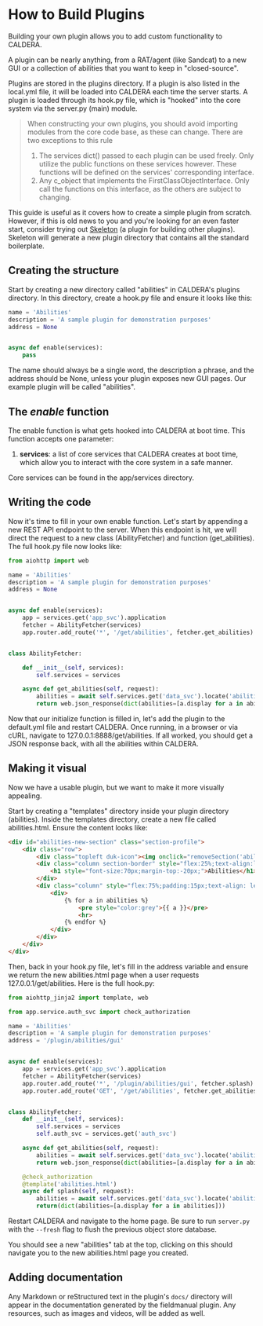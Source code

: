 # How to Build Plugins

Building your own plugin allows you to add custom functionality to CALDERA. 

A plugin can be nearly anything, from a RAT/agent (like Sandcat) to a new GUI or a collection of abilities that you want to keep in "closed-source". 

Plugins are stored in the plugins directory. If a plugin is also listed in the local.yml file, it will be loaded into CALDERA each time the server starts. A plugin is loaded through its hook.py file, which is "hooked" into the core system via the server.py (main) module.

> When constructing your own plugins, you should avoid importing modules from the core code base, as these can change. 
> There are two exceptions to this rule
> 1. The services dict() passed to each plugin can be used freely. Only utilize the public functions on these services 
> however. These functions will be defined on the services' corresponding interface.
> 2. Any c_object that implements the FirstClassObjectInterface. Only call the functions on this interface, as the others
> are subject to changing.

This guide is useful as it covers how to create a simple plugin from scratch. 
However, if this is old news to you and you're looking for an even faster start, 
consider trying out [Skeleton](https://github.com/mitre/skeleton)
(a plugin for building other plugins). 
Skeleton will generate a new plugin directory that contains all the standard
boilerplate. 

## Creating the structure

Start by creating a new directory called "abilities" in CALDERA's plugins directory. In this directory, create a hook.py file and ensure it looks like this:
```python
name = 'Abilities'
description = 'A sample plugin for demonstration purposes'
address = None


async def enable(services):
    pass
```

The name should always be a single word, the description a phrase, and the address should be None, unless your plugin exposes new GUI pages. Our example plugin will be called "abilities".

## The _enable_ function

The enable function is what gets hooked into CALDERA at boot time. This function accepts one parameter:

1. **services**: a list of core services that CALDERA creates at boot time, which allow you to interact with the core system in a safe manner. 

Core services can be found in the app/services directory.

## Writing the code

Now it's time to fill in your own enable function. Let's start by appending a new REST API endpoint to the server. When this endpoint is hit, we will direct the request to a new class (AbilityFetcher) and function (get_abilities). The full hook.py file now looks like:
```python
from aiohttp import web

name = 'Abilities'
description = 'A sample plugin for demonstration purposes'
address = None


async def enable(services):
    app = services.get('app_svc').application
    fetcher = AbilityFetcher(services)
    app.router.add_route('*', '/get/abilities', fetcher.get_abilities)


class AbilityFetcher:

    def __init__(self, services):
        self.services = services

    async def get_abilities(self, request):
        abilities = await self.services.get('data_svc').locate('abilities')
        return web.json_response(dict(abilities=[a.display for a in abilities]))
```

Now that our initialize function is filled in, let's add the plugin to the default.yml file and restart CALDERA. Once running, in a browser or via cURL, navigate to 127.0.0.1:8888/get/abilities. If all worked, you should get a JSON response back, with all the abilities within CALDERA. 

## Making it visual

Now we have a usable plugin, but we want to make it more visually appealing. 

Start by creating a "templates" directory inside your plugin directory (abilities). Inside the templates directory, create a new file called abilities.html. Ensure the content looks like:
```html
<div id="abilities-new-section" class="section-profile">
    <div class="row">
        <div class="topleft duk-icon"><img onclick="removeSection('abilities-new-section')" src="/gui/img/x.png"></div>
        <div class="column section-border" style="flex:25%;text-align:left;padding:15px;">
            <h1 style="font-size:70px;margin-top:-20px;">Abilities</h1>
        </div>
        <div class="column" style="flex:75%;padding:15px;text-align: left">
            <div>
                {% for a in abilities %}
                    <pre style="color:grey">{{ a }}</pre>
                    <hr>
                {% endfor %}
            </div>
        </div>
    </div>
</div>
```

Then, back in your hook.py file, let's fill in the address variable and ensure we return the new abilities.html page when a user requests 127.0.0.1/get/abilities. Here is the full hook.py:

```python
from aiohttp_jinja2 import template, web

from app.service.auth_svc import check_authorization

name = 'Abilities'
description = 'A sample plugin for demonstration purposes'
address = '/plugin/abilities/gui'


async def enable(services):
    app = services.get('app_svc').application
    fetcher = AbilityFetcher(services)
    app.router.add_route('*', '/plugin/abilities/gui', fetcher.splash)
    app.router.add_route('GET', '/get/abilities', fetcher.get_abilities)


class AbilityFetcher:
    def __init__(self, services):
        self.services = services
        self.auth_svc = services.get('auth_svc')

    async def get_abilities(self, request):
        abilities = await self.services.get('data_svc').locate('abilities')
        return web.json_response(dict(abilities=[a.display for a in abilities]))

    @check_authorization
    @template('abilities.html')
    async def splash(self, request):
        abilities = await self.services.get('data_svc').locate('abilities')
        return(dict(abilities=[a.display for a in abilities]))

```
Restart CALDERA and navigate to the home page. Be sure to run ```server.py```
with the ```--fresh``` flag to flush the previous object store database. 

You should see a new "abilities" tab at the top, clicking on this should navigate you to the new abilities.html page you created. 

## Adding documentation

Any Markdown or reStructured text in the plugin's `docs/` directory will appear in the documentation generated by the fieldmanual plugin. Any resources, such as images and videos, will be added as well.
